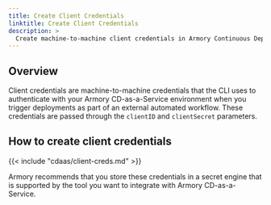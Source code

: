 ```yaml
---
title: Create Client Credentials
linktitle: Create Client Credentials
description: >
  Create machine-to-machine client credentials in Armory Continuous Deployment-as-a-Service
---
```


## Overview

Client credentials are machine-to-machine credentials that the CLI uses to authenticate with your Armory CD-as-a-Service environment when you trigger deployments as part of an external automated workflow. These credentials are passed through the `clientID` and `clientSecret` parameters.

## How to create client credentials

{{< include "cdaas/client-creds.md" >}}

Armory recommends that you store these credentials in a secret engine that is supported by the tool you want to integrate with Armory CD-as-a-Service.